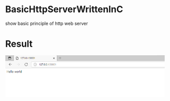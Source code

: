 # BasicHttpServerWrittenInC
show basic principle of http web server

# Result
![Alt text](Resource/example.png?raw=true "")
